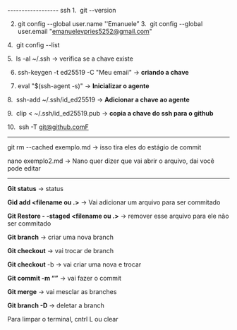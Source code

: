 ------------------ ssh
1.  git --version

2. git config --global user.name ''Emanuele”
3.  git config --global user.email "emanuelevpries5252@gmail.com"

4.  git config --list 

5.  ls -al ~/.ssh → verifica se a chave existe

6. ssh-keygen -t ed25519 -C "Meu email" → **criando a chave**

7. eval "$(ssh-agent -s)" → **Inicializar o agente**

8.  ssh-add ~/.ssh/id_ed25519 → **Adicionar a chave ao agente**

9.  clip < ~/.ssh/id_ed25519.pub → **copia a chave do ssh para o github**

10.  ssh -T git@github.comF


----------------------

git rm --cached exemplo.md → isso tira eles do estágio de commit

nano exemplo2.md → Nano quer dizer que vai abrir o arquivo, dai você pode editar

----------------------

**Git status** → status

**Gid add <filename ou .>** → Vai adicionar um arquivo para ser commitado

**Git Restore - -staged <filename ou .>** → remover esse arquivo para ele não ser commitado

**Git branch** <branchname> → criar uma nova branch

**Git checkout** <branchname> → vai trocar de branch

**Git checkout** -b <branchname> → vai criar uma nova e trocar

**Git commit -m “<description>”** → vai fazer o commit

**Git merge** <branchname> → vai mesclar as branches

**Git branch -D <branchname>** → deletar a branch

Para limpar o terminal, cntrl L ou clear